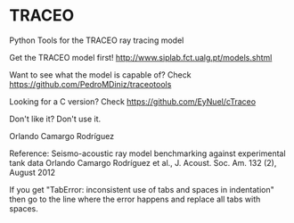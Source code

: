 # TRACEO
Python Tools for the TRACEO ray tracing model

Get the TRACEO model first! 
http://www.siplab.fct.ualg.pt/models.shtml

Want to see what the model is capable of? Check https://github.com/PedroMDiniz/traceotools

Looking for a C version? Check https://github.com/EyNuel/cTraceo

Don't like it? Don't use it. 

Orlando Camargo Rodríguez

Reference: Seismo-acoustic ray model benchmarking against experimental tank data
Orlando Camargo Rodríguez et al., J. Acoust. Soc. Am. 132 (2), August 2012

If you get "TabError: inconsistent use of tabs and spaces in indentation" then go to the line where the error happens and replace all tabs with spaces. 
